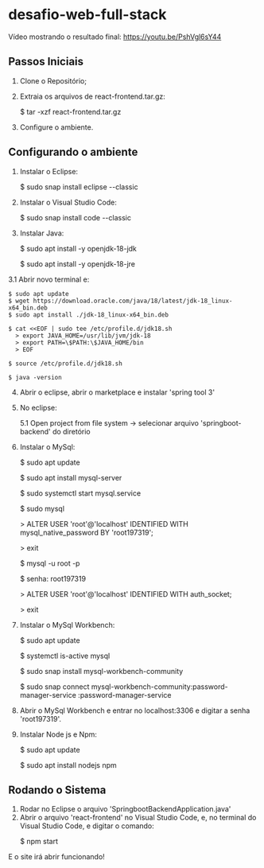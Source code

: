 # desafio-web-full-stack

Vídeo mostrando o resultado final: https://youtu.be/PshVgl6sY44

<h2>Passos Iniciais</h2>

1. Clone o Repositório;
2. Extraia os arquivos de react-frontend.tar.gz:
    <p>$ tar -xzf react-frontend.tar.gz</p>
  
3. Configure o ambiente.

<h2>Configurando o ambiente</h2>

1. Instalar o Eclipse:
    <p>$ sudo snap install eclipse --classic</p>
  
2. Instalar o Visual Studio Code:
    <p>$ sudo snap install code --classic</p>
  
3. Instalar Java:
    <p>$ sudo apt install -y openjdk-18-jdk</p>
    <p>$ sudo apt install -y openjdk-18-jre</p>
  
  3.1 Abrir novo terminal e:
  
    $ sudo apt update
    $ wget https://download.oracle.com/java/18/latest/jdk-18_linux-x64_bin.deb
    $ sudo apt install ./jdk-18_linux-x64_bin.deb

    $ cat <<EOF | sudo tee /etc/profile.d/jdk18.sh
      > export JAVA_HOME=/usr/lib/jvm/jdk-18
      > export PATH=\$PATH:\$JAVA_HOME/bin
      > EOF

    $ source /etc/profile.d/jdk18.sh

    $ java -version

4. Abrir o eclipse, abrir o marketplace e instalar 'spring tool 3'

5. No eclipse:
   <p>5.1 Open project from file system -> selecionar arquivo 'springboot-backend' do diretório</p>
   
6. Instalar o MySql:
    
    <p>$ sudo apt update</p>
    <p>$ sudo apt install mysql-server</p>
    <p>$ sudo systemctl start mysql.service</p>
    <p>$ sudo mysql</p>
      <p>> ALTER USER 'root'@'localhost' IDENTIFIED WITH mysql_native_password BY 'root197319';</p>
      <p>> exit</p>

    <p>$ mysql -u root -p</p>
    <p>$ senha: root197319</p>

      <p>> ALTER USER 'root'@'localhost' IDENTIFIED WITH auth_socket;</p>
      <p>> exit</p>

7. Instalar o MySql Workbench:
    <p>$ sudo apt update</p>
    <p>$ systemctl is-active mysql</p>
    <p>$ sudo snap install mysql-workbench-community</p>
    <p>$ sudo snap connect mysql-workbench-community:password-manager-service :password-manager-service</p>

8. Abrir o MySql Workbench e entrar no localhost:3306 e digitar a senha 'root197319'.

9. Instalar Node js e Npm:
    <p>$ sudo apt update</p>
    <p>$ sudo apt install nodejs npm</p>

<h2>Rodando o Sistema</h2>

1. Rodar no Eclipse o arquivo 'SpringbootBackendApplication.java'
2. Abrir o arquivo 'react-frontend' no Visual Studio Code, e, no terminal do Visual Studio Code, e digitar o comando:
    <p>$ npm start</p>
    
E o site irá abrir funcionando!
